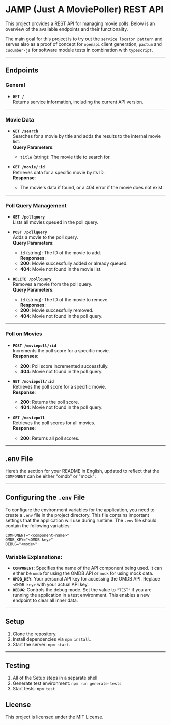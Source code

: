 # JAMP (Just A MoviePoller) REST API

This project provides a REST API for managing movie polls. Below is an overview of the available endpoints and their functionality.

The main goal for this project is to try out the `service locator pattern` and serves also as a proof of concept for `openapi` client generation, 
`pactum` and `cucumber-js` for software module tests in combination with `typescript`. 

---

## Endpoints

### General
- **`GET /`**  
  Returns service information, including the current API version.

---

### Movie Data
- **`GET /search`**  
  Searches for a movie by title and adds the results to the internal movie list.  
  **Query Parameters**:  
  - `title` (string): The movie title to search for.  

- **`GET /movie/:id`**  
  Retrieves data for a specific movie by its ID.  
  **Response**:  
  - The movie's data if found, or a 404 error if the movie does not exist.

---

### Poll Query Management
- **`GET /pollquery`**  
  Lists all movies queued in the poll query.  

- **`POST /pollquery`**  
  Adds a movie to the poll query.  
  **Query Parameters**:  
  - `id` (string): The ID of the movie to add.  
  **Responses**:  
  - **200**: Movie successfully added or already queued.  
  - **404**: Movie not found in the movie list.  

- **`DELETE /pollquery`**  
  Removes a movie from the poll query.  
  **Query Parameters**:  
  - `id` (string): The ID of the movie to remove.  
  **Responses**:  
  - **200**: Movie successfully removed.  
  - **404**: Movie not found in the poll query.  

---

### Poll on Movies
- **`POST /moviepoll/:id`**  
  Increments the poll score for a specific movie.  
  **Responses**:  
  - **200**: Poll score incremented successfully.  
  - **404**: Movie not found in the poll query.  

- **`GET /moviepoll/:id`**  
  Retrieves the poll score for a specific movie.  
  **Response**:  
  - **200**: Returns the poll score.  
  - **404**: Movie not found in the poll query.  

- **`GET /moviepoll`**  
  Retrieves the poll scores for all movies.  
  **Response**:  
  - **200**: Returns all poll scores.

---

## .env File
Here’s the section for your README in English, updated to reflect that the `COMPONENT` can be either "omdb" or "mock":

---

## Configuring the `.env` File

To configure the environment variables for the application, you need to create a `.env` file in the project directory. This file contains important settings that the application will use during runtime. The `.env` file should contain the following variables:

```env
COMPONENT="<component-name>"
OMDB_KEY="<OMDB key>"
DEBUG="<mode>"
```

### Variable Explanations:

- **`COMPONENT`**: Specifies the name of the API component being used. It can either be `omdb` for using the OMDB API or `mock` for using mock data. 
- **`OMDB_KEY`**: Your personal API key for accessing the OMDB API. Replace `<OMDB key>` with your actual API key.
- **`DEBUG`**: Controls the debug mode. Set the value to `"TEST"` if you are running the application in a test environment. This enables a new endpoint to clear all inner data.

---

## Setup
1. Clone the repository.
2. Install dependencies via `npm install`.
3. Start the server: `npm start`.

---

## Testing
1. All of the Setup steps in a separate shell
2. Generate test environment: `npm run generate-tests`
3. Start tests: `npm test`



## License
This project is licensed under the MIT License.
